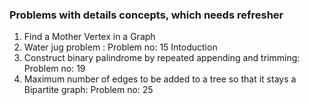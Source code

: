 ### Problems with details concepts, which needs refresher
1) Find a Mother Vertex in a Graph
2) Water jug problem : Problem no: 15 Intoduction
3) Construct binary palindrome by repeated appending and trimming: Problem no: 19
5) Maximum number of edges to be added to a tree so that it stays a Bipartite graph: Problem no: 25

